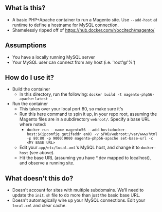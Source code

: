 ## What is this?
- A basic PHP+Apache container to run a Magento site. Use `--add-host` at runtime to define a hostname for MySQL connection.
- Shamelessly ripped off of https://hub.docker.com/r/occitech/magento/

## Assumptions
- You have a locally running MySQL server
- Your MySQL user can connect from any host (i.e. 'root'@'%')

## How do I use it?
- Build the container
  - In this directory, run the following: `docker build -t magento-php56-apache:latest .`
- Run the container
  - This takes over your local port 80, so make sure it's
  - Run this here command to spin it up, in your repo root, assuming the Magento files are in a subdirectory `webroot/`. Specify a base URL where noted:
    - `docker run --name magento56 --add-host=docker-host:$(ipconfig getifaddr en0) -v $PWD/webroot:/var/www/html -p 80:80 -p 9000:9000 magento-php56-apache set-base-url -c <MY BASE URL>`
  - Edit your `app/etc/local.xml`'s MySQL host, and change it to `docker-host` (see above).
  - Hit the base URL (assuming you have *.dev mapped to localhost), and observe a running site.

## What doesn't this do?
- Doesn't account for sites with multiple subdomains. We'll need to update the `init.sh` file to do more than just the basic base URL.
- Doesn't automagically wire up your MySQL connections. Edit your `local.xml` and clear cache.
